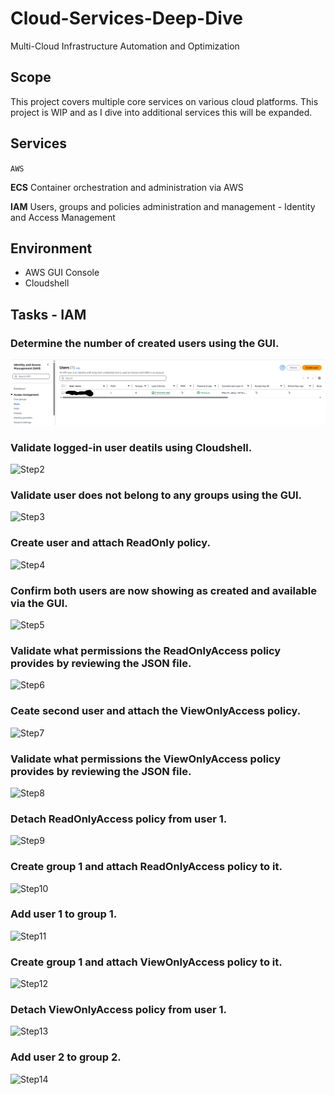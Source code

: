 # Cloud-Services-Deep-Dive
Multi-Cloud Infrastructure Automation and Optimization

## Scope
This project covers multiple core services on various cloud platforms. This project is WIP and as I dive into additional services this will be expanded.

## Services
`AWS`

**ECS** Container orchestration and administration via AWS

**IAM** Users, groups and policies administration and management - Identity and Access Management

## Environment
- AWS GUI Console
- Cloudshell
  
## Tasks - IAM

### Determine the number of created users using the GUI.
![Step1](images/step1.png)

### Validate logged-in user deatils using Cloudshell.
![Step2](images/step2.jpg)

### Validate user does not belong to any groups using the GUI.
![Step3](images/step3.jpg)

### Create user and attach ReadOnly policy.
![Step4](images/step4.jpg)

### Confirm both users are now showing as created and available via the GUI.
![Step5](images/step5.jpg)

### Validate what permissions the ReadOnlyAccess policy provides by reviewing the JSON file.
![Step6](images/step6.jpg)

### Ceate second user and attach the ViewOnlyAccess policy.
![Step7](images/step7.jpg)

### Validate what permissions the ViewOnlyAccess policy provides by reviewing the JSON file.
![Step8](images/step8.jpg)

### Detach ReadOnlyAccess policy from user 1.
![Step9](images/step9.jpg)

### Create group 1 and attach ReadOnlyAccess policy to it.
![Step10](images/step10.jpg)

### Add user 1 to group 1.
![Step11](images/step11.jpg)

### Create group 1 and attach ViewOnlyAccess policy to it.
![Step12](images/step12.jpg)

### Detach ViewOnlyAccess policy from user 1.
![Step13](images/step13.jpg)

### Add user 2 to group 2.
![Step14](images/step14.jpg)
